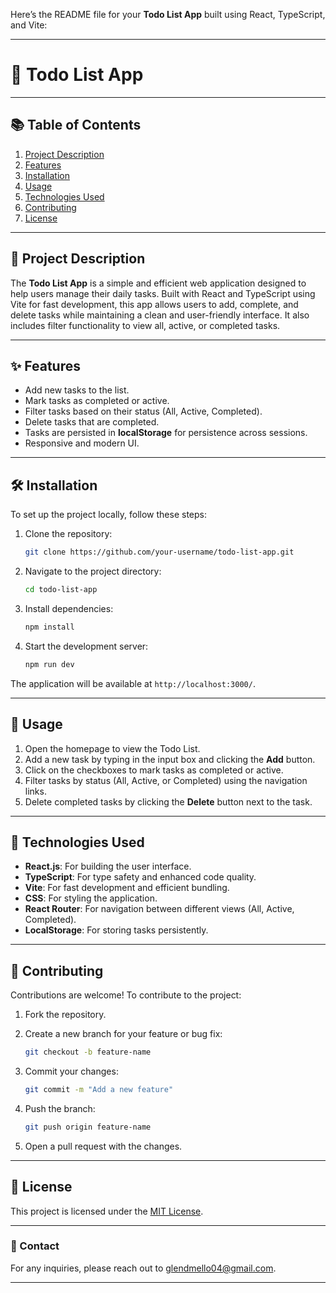 Here’s the README file for your **Todo List App** built using React, TypeScript, and Vite:

---

# 📝 Todo List App

---

## 📚 Table of Contents

1. [Project Description](#project-description)  
2. [Features](#features)  
3. [Installation](#installation)  
4. [Usage](#usage)  
5. [Technologies Used](#technologies-used)  
6. [Contributing](#contributing)  
7. [License](#license)  

---

## 📖 Project Description

The **Todo List App** is a simple and efficient web application designed to help users manage their daily tasks. Built with React and TypeScript using Vite for fast development, this app allows users to add, complete, and delete tasks while maintaining a clean and user-friendly interface. It also includes filter functionality to view all, active, or completed tasks.

---

## ✨ Features

- Add new tasks to the list.
- Mark tasks as completed or active.
- Filter tasks based on their status (All, Active, Completed).
- Delete tasks that are completed.
- Tasks are persisted in **localStorage** for persistence across sessions.
- Responsive and modern UI.

---

## 🛠️ Installation

To set up the project locally, follow these steps:

1. Clone the repository:

   ```bash
   git clone https://github.com/your-username/todo-list-app.git
   ```

2. Navigate to the project directory:

   ```bash
   cd todo-list-app
   ```

3. Install dependencies:

   ```bash
   npm install
   ```

4. Start the development server:

   ```bash
   npm run dev
   ```

The application will be available at `http://localhost:3000/`.

---

## 🚀 Usage

1. Open the homepage to view the Todo List.
2. Add a new task by typing in the input box and clicking the **Add** button.
3. Click on the checkboxes to mark tasks as completed or active.
4. Filter tasks by status (All, Active, or Completed) using the navigation links.
5. Delete completed tasks by clicking the **Delete** button next to the task.

---

## 🧰 Technologies Used

- **React.js**: For building the user interface.
- **TypeScript**: For type safety and enhanced code quality.
- **Vite**: For fast development and efficient bundling.
- **CSS**: For styling the application.
- **React Router**: For navigation between different views (All, Active, Completed).
- **LocalStorage**: For storing tasks persistently.

---

## 🤝 Contributing

Contributions are welcome! To contribute to the project:

1. Fork the repository.
2. Create a new branch for your feature or bug fix:

   ```bash
   git checkout -b feature-name
   ```

3. Commit your changes:

   ```bash
   git commit -m "Add a new feature"
   ```

4. Push the branch:

   ```bash
   git push origin feature-name
   ```

5. Open a pull request with the changes.

---

## 📄 License

This project is licensed under the [MIT License](LICENSE).

---

### 📧 Contact

For any inquiries, please reach out to [glendmello04@gmail.com](mailto:glendmello04@gmail.com).

---
